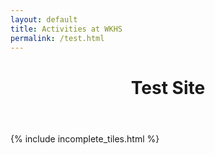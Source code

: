 ```yaml
---
layout: default
title: Activities at WKHS
permalink: /test.html
---
```


<header>
  <script src="https://cdn.jsdelivr.net/npm/typed.js@2.0.11"></script>
  <h1>Test Site</h1>
</header>

{% include incomplete_tiles.html %}
